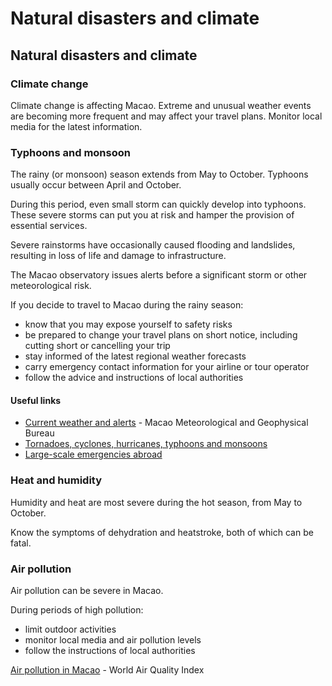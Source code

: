 # Natural disasters and climate

## Natural disasters and climate

### Climate change

Climate change is affecting Macao. Extreme and unusual weather events are becoming more frequent and may affect your travel plans. Monitor local media for the latest information.

### Typhoons and monsoon

The rainy (or monsoon) season extends from May to October. Typhoons usually occur between April and October.

During this period, even small storm can quickly develop into typhoons. These severe storms can put you at risk and hamper the provision of essential services.

Severe rainstorms have occasionally caused flooding and landslides, resulting in loss of life and damage to infrastructure.

The Macao observatory issues alerts before a significant storm or other meteorological risk.

If you decide to travel to Macao during the rainy season:

* know that you may expose yourself to safety risks
* be prepared to change your travel plans on short notice, including cutting short or cancelling your trip
* stay informed of the latest regional weather forecasts
* carry emergency contact information for your airline or tour operator
* follow the advice and instructions of local authorities

#### Useful links

* [Current weather and alerts](https://www.smg.gov.mo/en) - Macao Meteorological and Geophysical Bureau
* [Tornadoes, cyclones, hurricanes, typhoons and monsoons](https://travel.gc.ca/travelling/health-safety/hurricanes-typhoons-cyclones-monsoons)
* [Large-scale emergencies abroad](https://travel.gc.ca/assistance/emergency-info/large-scale-emergencies-abroad)

### Heat and humidity

Humidity and heat are most severe during the hot season, from May to October.

Know the symptoms of dehydration and heatstroke, both of which can be fatal.

### Air pollution

Air pollution can be severe in Macao.

During periods of high pollution:

* limit outdoor activities
* monitor local media and air pollution levels
* follow the instructions of local authorities

[Air pollution in Macao](https://aqicn.org/city/macao/) - World Air Quality Index